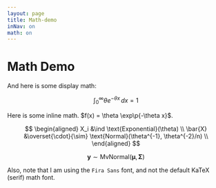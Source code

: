 ```yaml
---
layout: page
title: Math-demo
inNav: on
math: on
---
```


# Math Demo

And here is some display math:

$$
\int_0^\infty \theta e^{-\theta x}\, dx = 1
$$

Here is some inline math. $f(x) = \theta \exp\p{-\theta x}$.

$$
\begin{aligned}
X_i &\ind \text{Exponential}(\theta) \\
\bar{X} &\overset{\cdot}{\sim} \text{Normal}(\theta^{-1}, \theta^{-2}/n) \\
\end{aligned}
$$

$$
\bm y \sim \text{MvNormal}(\bm\mu, \bm\Sigma)
$$

Also, note that I am using the `Fira Sans` font, and not the default KaTeX (serif)
math font.
